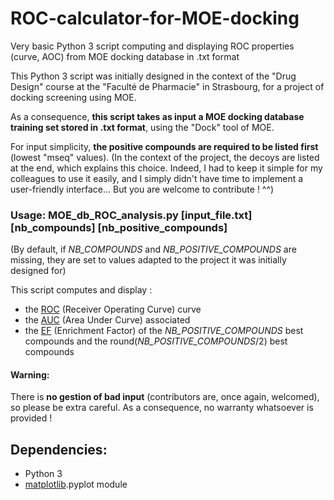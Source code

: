 # ROC-calculator-for-MOE-docking
Very basic Python 3 script computing and displaying ROC properties (curve, AOC) from MOE docking database in .txt format

This Python 3 script was initially designed in the context of the "Drug Design" course at the "Faculté de Pharmacie" in Strasbourg, for a project of docking screening using MOE.

As a consequence, **this script takes as input a MOE docking database training set stored in .txt format**, using the "Dock" tool of MOE.

For input simplicity, **the positive compounds are required to be listed first** (lowest "mseq" values).
(In the context of the project, the decoys are listed at the end, which explains this choice. Indeed, I had to keep it simple for my colleagues to use it easily, and I simply didn't have time to implement a user-friendly interface... But you are welcome to contribute ! ^^)

### Usage: MOE_db_ROC_analysis.py \[input_file.txt\] \[nb_compounds\] \[nb_positive_compounds\]
(By default, if *NB_COMPOUNDS* and *NB_POSITIVE_COMPOUNDS* are missing, they are set to values adapted to the project it was initially designed for)

This script computes and display : 
- the [ROC](https://en.wikipedia.org/wiki/Receiver_operating_characteristic) (Receiver Operating Curve) curve
- the [AUC](https://en.wikipedia.org/wiki/Receiver_operating_characteristic#Area_under_the_curve) (Area Under Curve) associated
- the [EF](https://dx.doi.org/10.1021%2Fjm0608356) (Enrichment Factor) of the *NB_POSITIVE_COMPOUNDS* best compounds and the round(*NB_POSITIVE_COMPOUNDS*/2) best compounds

#### Warning:
There is **no gestion of bad input** (contributors are, once again, welcomed), so please be extra careful. As a consequence, no warranty whatsoever is provided !

## Dependencies:
- Python 3
- [matplotlib](https://github.com/matplotlib/matplotlib).pyplot module
